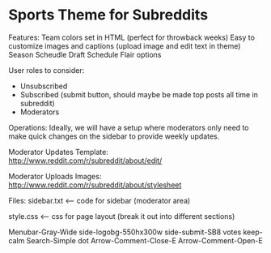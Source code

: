 Sports Theme for Subreddits
===========================

Features:
Team colors set in HTML (perfect for throwback weeks)
Easy to customize images and captions (upload image and edit text in theme)
Season Scheudle
Draft Schedule
Flair options

User roles to consider:
- Unsubscribed
- Subscribed (submit button, should maybe be made top posts all time in subreddit)
- Moderators

Operations:
Ideally, we will have a setup where moderators only need to make quick changes on the sidebar to provide weekly updates.

Moderator Updates Template: http://www.reddit.com/r/subreddit/about/edit/

Moderator Uploads Images: http://www.reddit.com/r/subreddit/about/stylesheet

Files: 
sidebar.txt <-- code for sidebar (moderator area)

style.css <-- css for page layout (break it out into different sections)

Menubar-Gray-Wide
side-logobg-550hx300w
side-submit-SB8
votes
keep-calm
Search-Simple
dot
Arrow-Comment-Close-E
Arrow-Comment-Open-E
